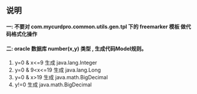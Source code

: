 ## 说明
#### 一: 不要对 com.mycurdpro.common.utils.gen.tpl 下的 freemarker 模板 做代码格式化操作
#### 二:  oracle 数据库  number(x,y) 类型 , 生成代码Model规则。
 1. y=0  & x<=9 生成 java.lang.Integer
 2. y=0 & 9<x<=19 生成 java.lang.Long
 3. y=0 & x>19 生成 java.math.BigDecimal
 4. y!=0 生成 java.math.BigDecimal